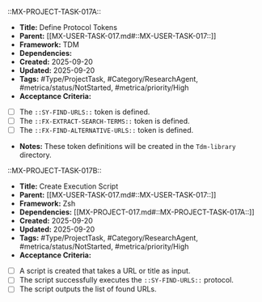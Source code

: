 ::MX-PROJECT-TASK-017A::
- **Title:** Define Protocol Tokens
- **Parent:** [[MX-USER-TASK-017.md#::MX-USER-TASK-017::]]
- **Framework:** TDM
- **Dependencies:**
- **Created:** 2025-09-20
- **Updated:** 2025-09-20
- **Tags:** #Type/ProjectTask, #Category/ResearchAgent, #metrica/status/NotStarted, #metrica/priority/High
- **Acceptance Criteria:**
- [ ] The `::SY-FIND-URLS::` token is defined.
- [ ] The `::FX-EXTRACT-SEARCH-TERMS::` token is defined.
- [ ] The `::FX-FIND-ALTERNATIVE-URLS::` token is defined.
- **Notes:** These token definitions will be created in the `Tdm-library` directory.

::MX-PROJECT-TASK-017B::
- **Title:** Create Execution Script
- **Parent:** [[MX-USER-TASK-017.md#::MX-USER-TASK-017::]]
- **Framework:** Zsh
- **Dependencies:** [[MX-PROJECT-017.md#::MX-PROJECT-TASK-017A::]]
- **Created:** 2025-09-20
- **Updated:** 2025-09-20
- **Tags:** #Type/ProjectTask, #Category/ResearchAgent, #metrica/status/NotStarted, #metrica/priority/High
- **Acceptance Criteria:**
- [ ] A script is created that takes a URL or title as input.
- [ ] The script successfully executes the `::SY-FIND-URLS::` protocol.
- [ ] The script outputs the list of found URLs.
